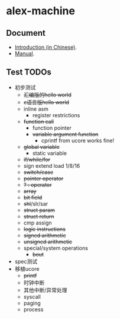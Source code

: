 # alex-machine

## Document

- [Introduction (in Chinese)](https://github.com/paulzfm/alex-machine/blob/master/doc/doc.pdf).
- [Manual](https://github.com/paulzfm/alex-machine/blob/master/is.md).

## Test TODOs
- 初步测试
    - ~~汇编版的hello world~~
    - ~~c语言版hello world~~
    - inline asm
        - register restrictions
    - ~~function call~~
        - function pointer
        - ~~variable argument function~~
            - cprintf from ucore works fine!
    - ~~global variable~~
        - static variable
    - ~~if/while/for~~
    - sign extend load 1/8/16
    - ~~switch/case~~
    - ~~pointer operator~~
    - ~~? : operator~~
    - ~~array~~
    - ~~bit field~~
    - ~~shl~~/slr/sar
    - ~~struct param~~
    - ~~struct return~~
    - cmp assign
    - ~~logic instructions~~
    - ~~signed arithmetic~~
    - ~~unsigned arithmetic~~
    - special/system operations
        - ~~bout~~
- spec测试
- 移植ucore
    - ~~printf~~
    - 时钟中断
    - 其他中断/异常处理
    - syscall
    - paging
    - process

